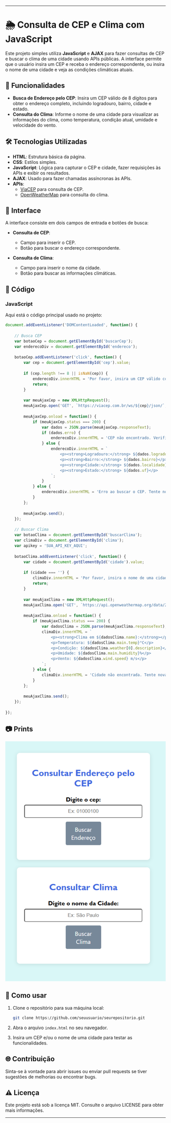 
---

# 🌦️ Consulta de CEP e Clima com JavaScript

Este projeto simples utiliza **JavaScript** e **AJAX** para fazer consultas de CEP e buscar o clima de uma cidade usando APIs públicas. A interface permite que o usuário insira um CEP e receba o endereço correspondente, ou insira o nome de uma cidade e veja as condições climáticas atuais.

## 🚀 Funcionalidades

- **Busca de Endereço pelo CEP**: Insira um CEP válido de 8 dígitos para obter o endereço completo, incluindo logradouro, bairro, cidade e estado.
- **Consulta do Clima**: Informe o nome de uma cidade para visualizar as informações do clima, como temperatura, condição atual, umidade e velocidade do vento.

## 🛠️ Tecnologias Utilizadas

- **HTML**: Estrutura básica da página.
- **CSS**: Estilos simples.
- **JavaScript**: Lógica para capturar o CEP e cidade, fazer requisições às APIs e exibir os resultados.
- **AJAX**: Usado para fazer chamadas assíncronas às APIs.
- **APIs**:
  - [ViaCEP](https://viacep.com.br/) para consulta de CEP.
  - [OpenWeatherMap](https://openweathermap.org/) para consulta do clima.

## 🎨 Interface

A interface consiste em dois campos de entrada e botões de busca:

- **Consulta de CEP**: 
  - Campo para inserir o CEP.
  - Botão para buscar o endereço correspondente.

- **Consulta de Clima**: 
  - Campo para inserir o nome da cidade.
  - Botão para buscar as informações climáticas.

## 📜 Código

### JavaScript

Aqui está o código principal usado no projeto:

```javascript
document.addEventListener('DOMContentLoaded', function() {

    // Busca CEP
    var botaoCep = document.getElementById('buscarCep');
    var enderecoDiv = document.getElementById('endereco');

    botaoCep.addEventListener('click', function() {
        var cep = document.getElementById('cep').value;

        if (cep.length !== 8 || isNaN(cep)) {
            enderecoDiv.innerHTML = 'Por favor, insira um CEP válido com 8 dígitos.';
            return;
        }

        var meuAjaxCep = new XMLHttpRequest();
        meuAjaxCep.open('GET', `https://viacep.com.br/ws/${cep}/json/`, true);

        meuAjaxCep.onload = function() {
            if (meuAjaxCep.status === 200) {
                var dados = JSON.parse(meuAjaxCep.responseText);
                if (dados.erro) {
                    enderecoDiv.innerHTML = 'CEP não encontrado. Verifique e tente novamente';
                } else {
                    enderecoDiv.innerHTML = `
                        <p><strong>Logradouro:</strong> ${dados.logradouro}</p>
                        <p><strong>Bairro:</strong> ${dados.bairro}</p>
                        <p><strong>Cidade:</strong> ${dados.localidade}</p>
                        <p><strong>Estado:</strong> ${dados.uf}</p>
                    `;
                }
            } else {
                enderecoDiv.innerHTML = 'Erro ao buscar o CEP. Tente novamente mais tarde.';
            }
        };

        meuAjaxCep.send();
    });

    // Buscar Clima
    var botaoClima = document.getElementById('buscarClima');
    var climaDiv = document.getElementById('clima');
    var apikey = 'SUA_API_KEY_AQUI';

    botaoClima.addEventListener('click', function() {
        var cidade = document.getElementById('cidade').value;

        if (cidade === '') {
            climaDiv.innerHTML = 'Por favor, insira o nome de uma cidade.';
            return;
        }

        var meuAjaxClima = new XMLHttpRequest();
        meuAjaxClima.open('GET', `https://api.openweathermap.org/data/2.5/weather?q=${cidade}&appid=${apikey}&lang=pt_br&units=metric`, true);

        meuAjaxClima.onload = function() {
            if (meuAjaxClima.status === 200) {
                var dadosClima = JSON.parse(meuAjaxClima.responseText);
                climaDiv.innerHTML = `
                    <p><strong>Clima em ${dadosClima.name}:</strong></p>
                    <p>Temperatura: ${dadosClima.main.temp}°C</p>
                    <p>Condição: ${dadosClima.weather[0].description}</p>
                    <p>Umidade: ${dadosClima.main.humidity}%</p>
                    <p>Vento: ${dadosClima.wind.speed} m/s</p>
                `;
            } else {
                climaDiv.innerHTML = 'Cidade não encontrada. Tente novamente.';
            }
        };

        meuAjaxClima.send();
    });

});
```

## 📷 Prints
![Página finalizada](images/consultas.png)

## 📝 Como usar

1. Clone o repositório para sua máquina local:
   ```bash
   git clone https://github.com/seuusuario/seurepositorio.git
   ```

2. Abra o arquivo `index.html` no seu navegador.

3. Insira um CEP e/ou o nome de uma cidade para testar as funcionalidades.

## 🌐 Contribuição

Sinta-se à vontade para abrir issues ou enviar pull requests se tiver sugestões de melhorias ou encontrar bugs.

## ⚠️ Licença

Este projeto está sob a licença MIT. Consulte o arquivo LICENSE para obter mais informações.

---